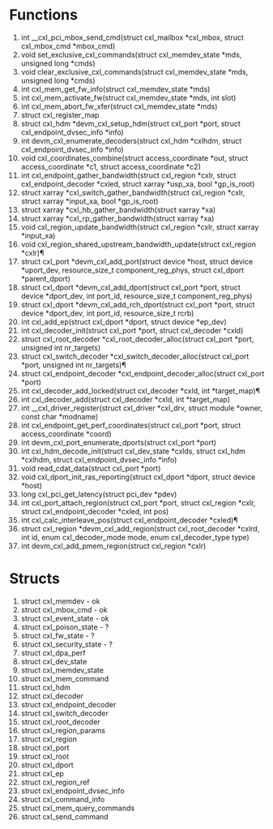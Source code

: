 # Functions
1. int __cxl_pci_mbox_send_cmd(struct cxl_mailbox *cxl_mbox, struct cxl_mbox_cmd *mbox_cmd)
2. void set_exclusive_cxl_commands(struct cxl_memdev_state *mds, unsigned long *cmds)
3. void clear_exclusive_cxl_commands(struct cxl_memdev_state *mds, unsigned long *cmds)
4. int cxl_mem_get_fw_info(struct cxl_memdev_state *mds)
5. int cxl_mem_activate_fw(struct cxl_memdev_state *mds, int slot)
6. int cxl_mem_abort_fw_xfer(struct cxl_memdev_state *mds)
7. struct cxl_register_map
8. struct cxl_hdm *devm_cxl_setup_hdm(struct cxl_port *port, struct cxl_endpoint_dvsec_info *info)
9. int devm_cxl_enumerate_decoders(struct cxl_hdm *cxlhdm, struct cxl_endpoint_dvsec_info *info)
10. void cxl_coordinates_combine(struct access_coordinate *out, struct access_coordinate *c1, struct access_coordinate *c2)
11. int cxl_endpoint_gather_bandwidth(struct cxl_region *cxlr, struct cxl_endpoint_decoder *cxled, struct xarray *usp_xa, bool *gp_is_root)
12. struct xarray *cxl_switch_gather_bandwidth(struct cxl_region *cxlr, struct xarray *input_xa, bool *gp_is_root)
13. struct xarray *cxl_hb_gather_bandwidth(struct xarray *xa)
14. struct xarray *cxl_rp_gather_bandwidth(struct xarray *xa)
15. void cxl_region_update_bandwidth(struct cxl_region *cxlr, struct xarray *input_xa)
16. void cxl_region_shared_upstream_bandwidth_update(struct cxl_region *cxlr)¶
17. struct cxl_port *devm_cxl_add_port(struct device *host, struct device *uport_dev, resource_size_t component_reg_phys, struct cxl_dport *parent_dport)
18. struct cxl_dport *devm_cxl_add_dport(struct cxl_port *port, struct device *dport_dev, int port_id, resource_size_t component_reg_phys)
19. struct cxl_dport *devm_cxl_add_rch_dport(struct cxl_port *port, struct device *dport_dev, int port_id, resource_size_t rcrb)
20. int cxl_add_ep(struct cxl_dport *dport, struct device *ep_dev)
21. int cxl_decoder_init(struct cxl_port *port, struct cxl_decoder *cxld)
22. struct cxl_root_decoder *cxl_root_decoder_alloc(struct cxl_port *port, unsigned int nr_targets)
23. struct cxl_switch_decoder *cxl_switch_decoder_alloc(struct cxl_port *port, unsigned int nr_targets)¶
24. struct cxl_endpoint_decoder *cxl_endpoint_decoder_alloc(struct cxl_port *port)
25. int cxl_decoder_add_locked(struct cxl_decoder *cxld, int *target_map)¶
26. int cxl_decoder_add(struct cxl_decoder *cxld, int *target_map)
27. int __cxl_driver_register(struct cxl_driver *cxl_drv, struct module *owner, const char *modname)
28. int cxl_endpoint_get_perf_coordinates(struct cxl_port *port, struct access_coordinate *coord)
29. int devm_cxl_port_enumerate_dports(struct cxl_port *port)
30. int cxl_hdm_decode_init(struct cxl_dev_state *cxlds, struct cxl_hdm *cxlhdm, struct cxl_endpoint_dvsec_info *info)
31. void read_cdat_data(struct cxl_port *port)
32. void cxl_dport_init_ras_reporting(struct cxl_dport *dport, struct device *host)
33. long cxl_pci_get_latency(struct pci_dev *pdev)
34. int cxl_port_attach_region(struct cxl_port *port, struct cxl_region *cxlr, struct cxl_endpoint_decoder *cxled, int pos)
35. int cxl_calc_interleave_pos(struct cxl_endpoint_decoder *cxled)¶
36. struct cxl_region *devm_cxl_add_region(struct cxl_root_decoder *cxlrd, int id, enum cxl_decoder_mode mode, enum cxl_decoder_type type)
37. int devm_cxl_add_pmem_region(struct cxl_region *cxlr)

# Structs
1. struct cxl_memdev - ok
2. struct cxl_mbox_cmd - ok
3. struct cxl_event_state - ok
4. struct cxl_poison_state - ?
5. struct cxl_fw_state - ?
6. struct cxl_security_state - ?
7. struct cxl_dpa_perf
8. struct cxl_dev_state
9. struct cxl_memdev_state
10. struct cxl_mem_command
11. struct cxl_hdm
12. struct cxl_decoder
13. struct cxl_endpoint_decoder
14. struct cxl_switch_decoder
15. struct cxl_root_decoder
16. struct cxl_region_params
17. struct cxl_region
18. struct cxl_port
19. struct cxl_root
20. struct cxl_dport
21. struct cxl_ep
22. struct cxl_region_ref
23. struct cxl_endpoint_dvsec_info
24. struct cxl_command_info
25. struct cxl_mem_query_commands
26. struct cxl_send_command
